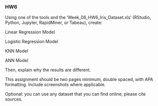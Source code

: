 ### HW6

Using one of the tools and the ‘Week_06_HW6_Iris_Dataset.xls’ (RStudio, Python, Jupyter, RapidMiner, or Tabeau), create: 

Linear Regression Model

Logistic Regression Model

KNN Model

ANN Model 

Then, explain why the results are different.

This assignment should be two pages minimum, double spaced, with APA formatting. Include screenshots where applicable.

Optional: you can use any dataset that you can find online; please cite sources.
